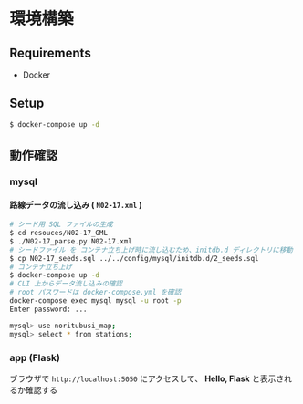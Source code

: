# 環境構築

## Requirements

- Docker

## Setup

```bash
$ docker-compose up -d
```

## 動作確認

### mysql

#### 路線データの流し込み ( `N02-17.xml` )

```bash
# シード用 SQL ファイルの生成
$ cd resouces/N02-17_GML
$ ./N02-17_parse.py N02-17.xml
# シードファイル を コンテナ立ち上げ時に流し込むため、initdb.d ディレクトリに移動
$ cp N02-17_seeds.sql ../../config/mysql/initdb.d/2_seeds.sql
# コンテナ立ち上げ
$ docker-compose up -d
# CLI 上からデータ流し込みの確認
# root パスワードは docker-compose.yml を確認
docker-compose exec mysql mysql -u root -p
Enter password: ...

mysql> use noritubusi_map;
mysql> select * from stations;
```

### app (Flask)

ブラウザで `http://localhost:5050` にアクセスして、 **Hello, Flask** と表示されるか確認する
